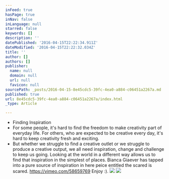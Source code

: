 ```yaml
---
inFeed: true
hasPage: true
inNav: false
inLanguage: null
starred: false
keywords: []
description: ''
datePublished: '2016-04-15T22:22:34.911Z'
dateModified: '2016-04-15T22:22:32.034Z'
title: ''
author: []
authors: []
publisher:
  name: null
  domain: null
  url: null
  favicon: null
sourcePath: _posts/2016-04-15-8e45cdc5-39fc-4ea0-a884-c06451a2267a.md
published: true
url: 8e45cdc5-39fc-4ea0-a884-c06451a2267a/index.html
_type: Article

---
```

* Finding Inspiration
* For some people, it's hard to find the freedom to make creativity part of everyday life. For others, who are expected to be creative every day, it's hard to keep creativity fresh and exciting.
* But whether we struggle to find a creative outlet or we struggle to produce a creative output, we all need inspiration, change and challenge to keep us going. Looking at the world in a different way allows us to find that inspiration in the simplest of places. Bianca Giaever has tapped into a pure source of inspiration in here peice entitled the scared is scared. https://vimeo.com/58659769  Enjoy :).
![](https://the-grid-user-content.s3-us-west-2.amazonaws.com/b2bca0c5-66b3-4e89-b7cb-2b528057c61c.jpg)
![](https://the-grid-user-content.s3-us-west-2.amazonaws.com/894e0c1b-7598-42dc-8dd4-5a68a14d43be.jpg)